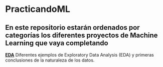 # PracticandoML
## En este repositorio estarán ordenados por categorías los diferentes proyectos de Machine Learning que vaya completando

**[EDA](https://github.com/dietorices/EDA)** Diferentes ejemplos de Exploratory Data Analysis (EDA) y primeras conclusiones de la naturaleza de los datos.



